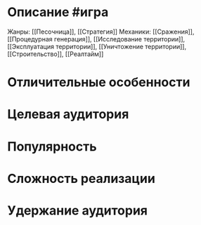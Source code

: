 # Описание #игра
Жанры: [[Песочница]], [[Стратегия]]
Механики: [[Сражения]], [[Процедурная генерация]], [[Исследование территории]], [[Эксплуатация территории]], [[Уничтожение территории]], [[Строительство]], [[Реалтайм]]
# Отличительные особенности
# Целевая аудитория
# Популярность
# Сложность реализации
# Удержание аудитория